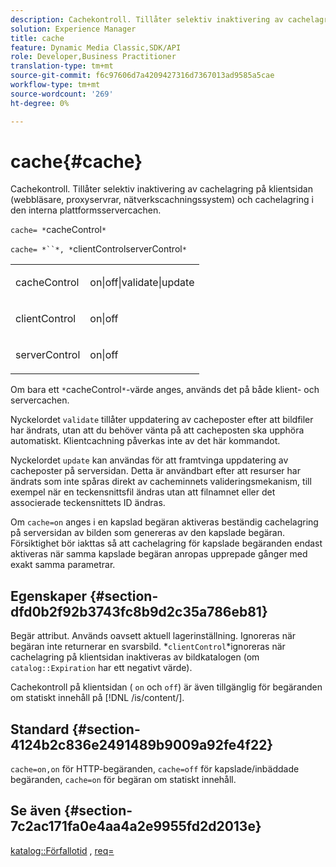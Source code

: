 ```yaml
---
description: Cachekontroll. Tillåter selektiv inaktivering av cachelagring på klientsidan (webbläsare, proxyservrar, nätverkscachningssystem) och cachelagring i den interna plattformsservercachen.
solution: Experience Manager
title: cache
feature: Dynamic Media Classic,SDK/API
role: Developer,Business Practitioner
translation-type: tm+mt
source-git-commit: f6c97606d7a4209427316d7367013ad9585a5cae
workflow-type: tm+mt
source-wordcount: '269'
ht-degree: 0%

---
```



# cache{#cache}

Cachekontroll. Tillåter selektiv inaktivering av cachelagring på klientsidan (webbläsare, proxyservrar, nätverkscachningssystem) och cachelagring i den interna plattformsservercachen.

`cache= *`cacheControl`*`

`cache= *``*, *`clientControlserverControl`*`

<table id="simpletable_70ACECAEA02F400C83B598FA13F1D00B"> 
 <tr class="strow"> 
  <td class="stentry"> <p><span class="codeph"> <span class="varname"> cacheControl</span></span> </p> </td> 
  <td class="stentry"> <p><span class="codeph"> on|off|validate|update</span> </p> </td> 
 </tr> 
 <tr class="strow"> 
  <td class="stentry"> <p><span class="codeph"> <span class="varname"> clientControl</span></span> </p></td> 
  <td class="stentry"> <p><span class="codeph"> on|off</span> </p></td> 
 </tr> 
 <tr class="strow"> 
  <td class="stentry"> <p><span class="codeph"> <span class="varname"> serverControl</span></span> </p></td> 
  <td class="stentry"> <p><span class="codeph"> on|off</span> </p></td> 
 </tr> 
</table>

Om bara ett `*`cacheControl`*`-värde anges, används det på både klient- och servercachen.

Nyckelordet `validate` tillåter uppdatering av cacheposter efter att bildfiler har ändrats, utan att du behöver vänta på att cacheposten ska upphöra automatiskt. Klientcachning påverkas inte av det här kommandot.

Nyckelordet `update` kan användas för att framtvinga uppdatering av cacheposter på serversidan. Detta är användbart efter att resurser har ändrats som inte spåras direkt av cacheminnets valideringsmekanism, till exempel när en teckensnittsfil ändras utan att filnamnet eller det associerade teckensnittets ID ändras.

Om `cache=on` anges i en kapslad begäran aktiveras beständig cachelagring på serversidan av bilden som genereras av den kapslade begäran. Försiktighet bör iakttas så att cachelagring för kapslade begäranden endast aktiveras när samma kapslade begäran anropas upprepade gånger med exakt samma parametrar.

## Egenskaper {#section-dfd0b2f92b3743fc8b9d2c35a786eb81}

Begär attribut. Används oavsett aktuell lagerinställning. Ignoreras när begäran inte returnerar en svarsbild. *`clientControl`*ignoreras när cachelagring på klientsidan inaktiveras av bildkatalogen (om `catalog::Expiration` har ett negativt värde).

Cachekontroll på klientsidan ( `on` och `off`) är även tillgänglig för begäranden om statiskt innehåll på [!DNL /is/content/].

## Standard {#section-4124b2c836e2491489b9009a92fe4f22}

`cache=on,on` för HTTP-begäranden,  `cache=off` för kapslade/inbäddade begäranden,  `cache=on` för begäran om statiskt innehåll.

## Se även {#section-7c2ac171fa0e4aa4a2e9955fd2d2013e}

[katalog::Förfallotid](../../../../../is-api/image-catalog/image-serving-api-ref/c-image-catalog-reference/c-image-svg-data-reference/c-image-data-reference/r-expiration-cat.md#reference-a7afd668ecbb4d2da65d86259aa6a28a) ,  [req=](../../../../../is-api/http-ref/image-serving-api-ref/c-http-protocol-reference/c-command-reference/r-req/r-req.md#reference-907cdb4a97034db7ad94695f25552e76)
